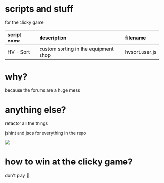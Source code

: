 # scripts and stuff

for the clicky game

| script name | description                          | filename       |
| :---------- | :----------------------------------- | :------------- |
| HV - Sort   | custom sorting in the equipment shop | hvsort.user.js |

# why?

because the forums are a huge mess

# anything else?

refactor all the things

jshint and jscs for everything in the repo

[![](https://travis-ci.org/ctxl/hvscripts.svg?branch=master)](https://travis-ci.org/ctxl/hvscripts)

# how to win at the clicky game?

don't play :tada:
